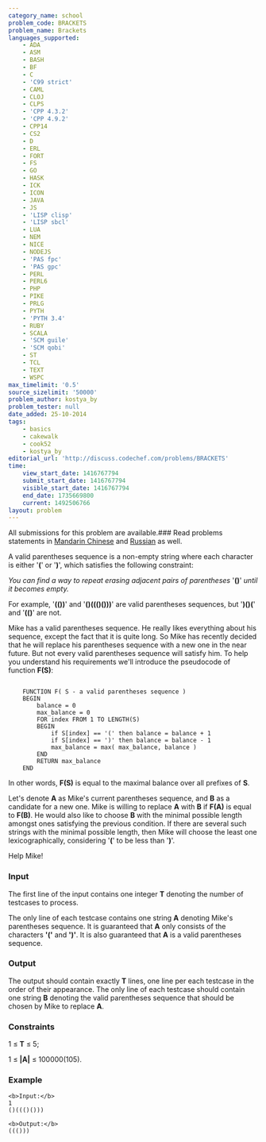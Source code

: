 ```yaml
---
category_name: school
problem_code: BRACKETS
problem_name: Brackets
languages_supported:
    - ADA
    - ASM
    - BASH
    - BF
    - C
    - 'C99 strict'
    - CAML
    - CLOJ
    - CLPS
    - 'CPP 4.3.2'
    - 'CPP 4.9.2'
    - CPP14
    - CS2
    - D
    - ERL
    - FORT
    - FS
    - GO
    - HASK
    - ICK
    - ICON
    - JAVA
    - JS
    - 'LISP clisp'
    - 'LISP sbcl'
    - LUA
    - NEM
    - NICE
    - NODEJS
    - 'PAS fpc'
    - 'PAS gpc'
    - PERL
    - PERL6
    - PHP
    - PIKE
    - PRLG
    - PYTH
    - 'PYTH 3.4'
    - RUBY
    - SCALA
    - 'SCM guile'
    - 'SCM qobi'
    - ST
    - TCL
    - TEXT
    - WSPC
max_timelimit: '0.5'
source_sizelimit: '50000'
problem_author: kostya_by
problem_tester: null
date_added: 25-10-2014
tags:
    - basics
    - cakewalk
    - cook52
    - kostya_by
editorial_url: 'http://discuss.codechef.com/problems/BRACKETS'
time:
    view_start_date: 1416767794
    submit_start_date: 1416767794
    visible_start_date: 1416767794
    end_date: 1735669800
    current: 1492506766
layout: problem
---
```

All submissions for this problem are available.###  Read problems statements in [Mandarin Chinese](http://www.codechef.com/download/translated/COOK52/mandarin/BRACKETS.pdf) and [Russian](http://www.codechef.com/download/translated/COOK52/russian/BRACKETS.pdf) as well.

 A valid parentheses sequence is a non-empty string where each character is either '**(**' or '**)**', which satisfies the following constraint:

 _You can find a way to repeat erasing adjacent pairs of parentheses_ '**()**' _until it becomes empty._

 For example, '**(())**' and '**()((()()))**' are valid parentheses sequences, but '**)()(**' and '**(()**' are not.

 Mike has a valid parentheses sequence. He really likes everything about his sequence, except the fact that it is quite long. So Mike has recently decided that he will replace his parentheses sequence with a new one in the near future. But not every valid parentheses sequence will satisfy him. To help you understand his requirements we'll introduce the pseudocode of function **F(S)**:

```

	FUNCTION F( S - a valid parentheses sequence )
	BEGIN
		balance = 0
		max_balance = 0
		FOR index FROM 1 TO LENGTH(S)
		BEGIN
			if S[index] == '(' then balance = balance + 1
			if S[index] == ')' then balance = balance - 1
			max_balance = max( max_balance, balance )
		END
		RETURN max_balance
	END

```
 In other words, **F(S)** is equal to the maximal balance over all prefixes of **S**.

 Let's denote **A** as Mike's current parentheses sequence, and **B** as a candidate for a new one. Mike is willing to replace **A** with **B** if **F(A)** is equal to **F(B)**. He would also like to choose **B** with the minimal possible length amongst ones satisfying the previous condition. If there are several such strings with the minimal possible length, then Mike will choose the least one lexicographically, considering '**(**' to be less than '**)**'.

 Help Mike!

### Input

 The first line of the input contains one integer **T** denoting the number of testcases to process.

 The only line of each testcase contains one string **A** denoting Mike's parentheses sequence. It is guaranteed that **A** only consists of the characters **'('** and **')'**. It is also guaranteed that **A** is a valid parentheses sequence.

### Output

 The output should contain exactly **T** lines, one line per each testcase in the order of their appearance. The only line of each testcase should contain one string **B** denoting the valid parentheses sequence that should be chosen by Mike to replace **A**.

### Constraints

1 ≤ **T** ≤ 5;

1 ≤ **|A|** ≤ 100000(105).

### Example

```
<b>Input:</b>
1
()((()()))

<b>Output:</b>
((()))


```